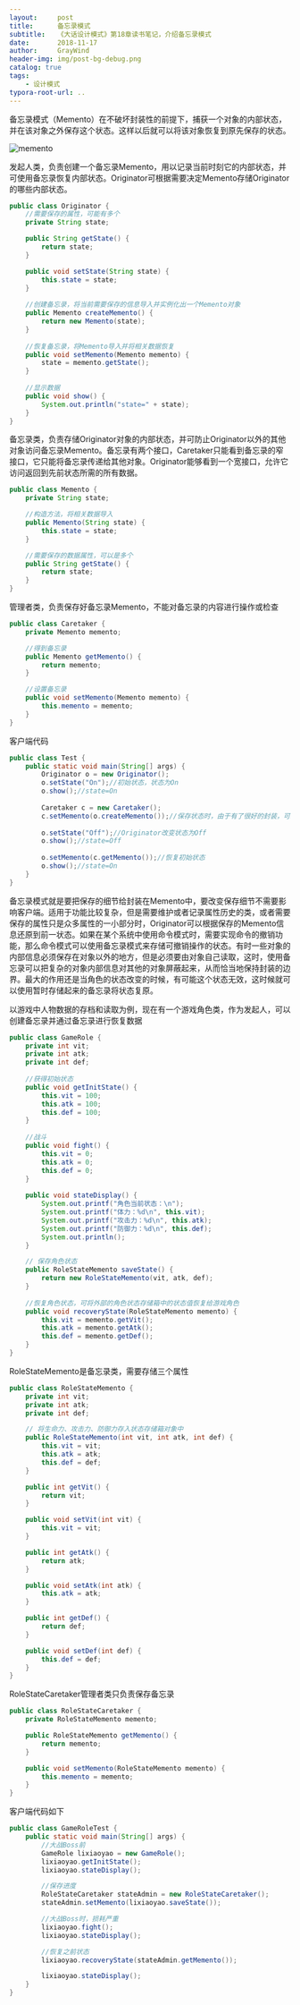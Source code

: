```yaml
---
layout:     post
title:      备忘录模式
subtitle:   《大话设计模式》第18章读书笔记，介绍备忘录模式
date:       2018-11-17
author:     GrayWind
header-img: img/post-bg-debug.png
catalog: true
tags:
    - 设计模式
typora-root-url: ..
---
```


备忘录模式（Memento）在不破坏封装性的前提下，捕获一个对象的内部状态，并在该对象之外保存这个状态。这样以后就可以将该对象恢复到原先保存的状态。

![memento](/img/blog/DesignPattern/memento.png)

发起人类，负责创建一个备忘录Memento，用以记录当前时刻它的内部状态，并可使用备忘录恢复内部状态。Originator可根据需要决定Memento存储Originator的哪些内部状态。

```java
public class Originator {
	//需要保存的属性，可能有多个
	private String state;

	public String getState() {
		return state;
	}

	public void setState(String state) {
		this.state = state;
	}
	
	//创建备忘录，将当前需要保存的信息导入并实例化出一个Memento对象
	public Memento createMemento() {
		return new Memento(state);
	}
	
	//恢复备忘录，将Memento导入并将相关数据恢复
	public void setMemento(Memento memento) {
		state = memento.getState();
	}
	
	//显示数据
	public void show() {
		System.out.println("state=" + state);
	}
}
```

备忘录类，负责存储Originator对象的内部状态，并可防止Originator以外的其他对象访问备忘录Memento。备忘录有两个接口，Caretaker只能看到备忘录的窄接口，它只能将备忘录传递给其他对象。Originator能够看到一个宽接口，允许它访问返回到先前状态所需的所有数据。

```java
public class Memento {
	private String state;

	//构造方法，将相关数据导入
	public Memento(String state) {
		this.state = state;
	}

	//需要保存的数据属性，可以是多个
	public String getState() {
		return state;
	}
}
```

管理者类，负责保存好备忘录Memento，不能对备忘录的内容进行操作或检查

```java
public class Caretaker {
	private Memento memento;

	//得到备忘录
	public Memento getMemento() {
		return memento;
	}

	//设置备忘录
	public void setMemento(Memento memento) {
		this.memento = memento;
	}
}
```

客户端代码

```java
public class Test {
	public static void main(String[] args) {
		Originator o = new Originator();
		o.setState("On");//初始状态，状态为On
		o.show();//state=On
		
		Caretaker c = new Caretaker();
		c.setMemento(o.createMemento());//保存状态时，由于有了很好的封装，可以隐藏Originator的实现细节
		
		o.setState("Off");//Originator改变状态为Off
		o.show();//state=Off
		
		o.setMemento(c.getMemento());//恢复初始状态
		o.show();//state=On
	}
}
```

备忘录模式就是要把保存的细节给封装在Memento中，要改变保存细节不需要影响客户端。适用于功能比较复杂，但是需要维护或者记录属性历史的类，或者需要保存的属性只是众多属性的一小部分时，Originator可以根据保存的Memento信息还原到前一状态。如果在某个系统中使用命令模式时，需要实现命令的撤销功能，那么命令模式可以使用备忘录模式来存储可撤销操作的状态。有时一些对象的内部信息必须保存在对象以外的地方，但是必须要由对象自己读取，这时，使用备忘录可以把复杂的对象内部信息对其他的对象屏蔽起来，从而恰当地保持封装的边界。最大的作用还是当角色的状态改变的时候，有可能这个状态无效，这时候就可以使用暂时存储起来的备忘录将状态复原。

以游戏中人物数据的存档和读取为例，现在有一个游戏角色类，作为发起人，可以创建备忘录并通过备忘录进行恢复数据

```java
public class GameRole {
	private int vit;
	private int atk;
	private int def;
	
	//获得初始状态
	public void getInitState() {
		this.vit = 100;
		this.atk = 100;
		this.def = 100;
	}
	
	//战斗
	public void fight() {
		this.vit = 0;
		this.atk = 0;
		this.def = 0;
	}
	
	public void stateDisplay() {
		System.out.printf("角色当前状态：\n");
		System.out.printf("体力：%d\n", this.vit);
		System.out.printf("攻击力：%d\n", this.atk);
		System.out.printf("防御力：%d\n", this.def);
		System.out.println();
	}

	// 保存角色状态
	public RoleStateMemento saveState() {
		return new RoleStateMemento(vit, atk, def);
	}
	
	//恢复角色状态，可将外部的角色状态存储箱中的状态值恢复给游戏角色
	public void recoveryState(RoleStateMemento memento) {
		this.vit = memento.getVit();
		this.atk = memento.getAtk();
		this.def = memento.getDef();
	}
}
```

RoleStateMemento是备忘录类，需要存储三个属性

```java
public class RoleStateMemento {
	private int vit;
	private int atk;
	private int def;

	// 将生命力、攻击力、防御力存入状态存储箱对象中
	public RoleStateMemento(int vit, int atk, int def) {
		this.vit = vit;
		this.atk = atk;
		this.def = def;
	}

	public int getVit() {
		return vit;
	}

	public void setVit(int vit) {
		this.vit = vit;
	}

	public int getAtk() {
		return atk;
	}

	public void setAtk(int atk) {
		this.atk = atk;
	}

	public int getDef() {
		return def;
	}

	public void setDef(int def) {
		this.def = def;
	}
}
```

RoleStateCaretaker管理者类只负责保存备忘录

```java
public class RoleStateCaretaker {
	private RoleStateMemento memento;

	public RoleStateMemento getMemento() {
		return memento;
	}

	public void setMemento(RoleStateMemento memento) {
		this.memento = memento;
	}
}
```

客户端代码如下

```java
public class GameRoleTest {
	public static void main(String[] args) {
		//大战Boss前
        GameRole lixiaoyao = new GameRole();
        lixiaoyao.getInitState();
        lixiaoyao.stateDisplay();

        //保存进度
        RoleStateCaretaker stateAdmin = new RoleStateCaretaker();
        stateAdmin.setMemento(lixiaoyao.saveState());

        //大战Boss时，损耗严重
        lixiaoyao.fight();
        lixiaoyao.stateDisplay();

        //恢复之前状态
        lixiaoyao.recoveryState(stateAdmin.getMemento());

        lixiaoyao.stateDisplay();
	}
}
```

